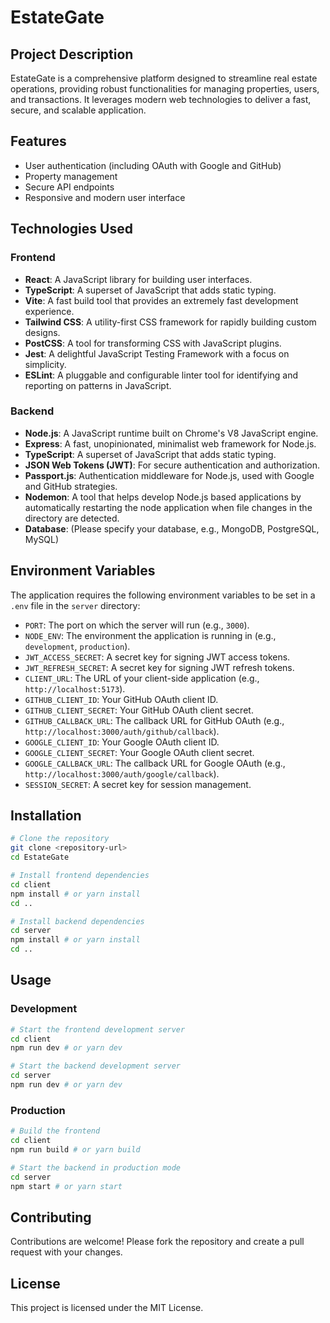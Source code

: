# EstateGate

## Project Description
EstateGate is a comprehensive platform designed to streamline real estate operations, providing robust functionalities for managing properties, users, and transactions. It leverages modern web technologies to deliver a fast, secure, and scalable application.

## Features
*   User authentication (including OAuth with Google and GitHub)
*   Property management
*   Secure API endpoints
*   Responsive and modern user interface

## Technologies Used

### Frontend
*   **React**: A JavaScript library for building user interfaces.
*   **TypeScript**: A superset of JavaScript that adds static typing.
*   **Vite**: A fast build tool that provides an extremely fast development experience.
*   **Tailwind CSS**: A utility-first CSS framework for rapidly building custom designs.
*   **PostCSS**: A tool for transforming CSS with JavaScript plugins.
*   **Jest**: A delightful JavaScript Testing Framework with a focus on simplicity.
*   **ESLint**: A pluggable and configurable linter tool for identifying and reporting on patterns in JavaScript.

### Backend
*   **Node.js**: A JavaScript runtime built on Chrome's V8 JavaScript engine.
*   **Express**: A fast, unopinionated, minimalist web framework for Node.js.
*   **TypeScript**: A superset of JavaScript that adds static typing.
*   **JSON Web Tokens (JWT)**: For secure authentication and authorization.
*   **Passport.js**: Authentication middleware for Node.js, used with Google and GitHub strategies.
*   **Nodemon**: A tool that helps develop Node.js based applications by automatically restarting the node application when file changes in the directory are detected.
*   **Database**: (Please specify your database, e.g., MongoDB, PostgreSQL, MySQL)

## Environment Variables
The application requires the following environment variables to be set in a `.env` file in the `server` directory:

*   `PORT`: The port on which the server will run (e.g., `3000`).
*   `NODE_ENV`: The environment the application is running in (e.g., `development`, `production`).
*   `JWT_ACCESS_SECRET`: A secret key for signing JWT access tokens.
*   `JWT_REFRESH_SECRET`: A secret key for signing JWT refresh tokens.
*   `CLIENT_URL`: The URL of your client-side application (e.g., `http://localhost:5173`).
*   `GITHUB_CLIENT_ID`: Your GitHub OAuth client ID.
*   `GITHUB_CLIENT_SECRET`: Your GitHub OAuth client secret.
*   `GITHUB_CALLBACK_URL`: The callback URL for GitHub OAuth (e.g., `http://localhost:3000/auth/github/callback`).
*   `GOOGLE_CLIENT_ID`: Your Google OAuth client ID.
*   `GOOGLE_CLIENT_SECRET`: Your Google OAuth client secret.
*   `GOOGLE_CALLBACK_URL`: The callback URL for Google OAuth (e.g., `http://localhost:3000/auth/google/callback`).
*   `SESSION_SECRET`: A secret key for session management.

## Installation

```bash
# Clone the repository
git clone <repository-url>
cd EstateGate

# Install frontend dependencies
cd client
npm install # or yarn install
cd ..

# Install backend dependencies
cd server
npm install # or yarn install
cd ..
```

## Usage

### Development

```bash
# Start the frontend development server
cd client
npm run dev # or yarn dev

# Start the backend development server
cd server
npm run dev # or yarn dev
```

### Production

```bash
# Build the frontend
cd client
npm run build # or yarn build

# Start the backend in production mode
cd server
npm start # or yarn start
```

## Contributing
Contributions are welcome! Please fork the repository and create a pull request with your changes.

## License
This project is licensed under the MIT License. 
